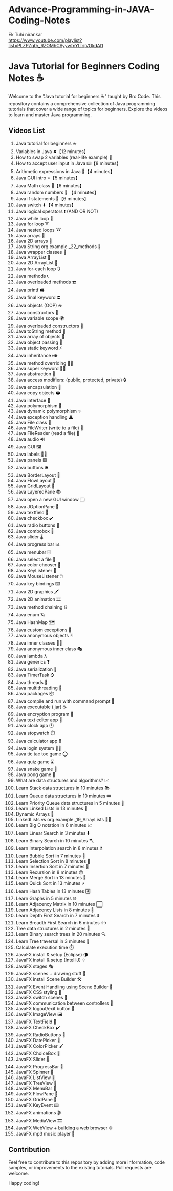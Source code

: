 # Advance-Programming-in-JAVA-Coding-Notes
Ek Tuhi nirankar \
https://www.youtube.com/playlist?list=PLZPZq0r_RZOMhCAyywfnYLlrjiVOkdAI1
# Java Tutorial for Beginners Coding Notes ☕

Welcome to the "Java tutorial for beginners ☕" taught by Bro Code. This repository contains a comprehensive collection of Java programming tutorials that cover a wide range of topics for beginners. Explore the videos to learn and master Java programming.

## Videos List

1. Java tutorial for beginners ☕
2. Variables in Java ✘【12 minutes】
3. How to swap 2 variables (real-life example) 🥤
4. How to accept user input in Java ⌨️【8 minutes】
5. Arithmetic expressions in Java 🧮【4 minutes】
6. Java GUI intro ⭐【5 minutes】
7. Java Math class 📐【6 minutes】
8. Java random numbers 🎲 【4 minutes】
9. Java if statements 🚧【6 minutes】
10. Java switch ⬇【4 minutes】
11. Java logical operators ❗ (AND OR NOT)
12. Java while loop 🔄
13. Java for loop ➰
14. Java nested loops ➿
15. Java arrays 🚗
16. Java 2D arrays 🚚
17. Java String org.example._22_methods 💬
18. Java wrapper classes 🎁
19. Java ArrayList 🧾
20. Java 2D ArrayList 📜
21. Java for-each loop 🔃
22. Java methods 📞
23. Java overloaded methods ☎️
24. Java printf 🖨️
25. Java final keyword ⛔
26. Java objects (OOP) ☕
27. Java constructors 👷
28. Java variable scope 🌍
29. Java overloaded constructors 🍕
30. Java toString method 🎉
31. Java array of objects 🍱
32. Java object passing 🏬
33. Java static keyword ⚡
34. Java inheritance 👪
35. Java method overriding 🙅‍♂️
36. Java super keyword 🦸‍♂️
37. Java abstraction 👻
38. Java access modifiers: (public, protected, private) 🔒
39. Java encapsulation 💊
40. Java copy objects 🖨️
41. Java interface 🦅
42. Java polymorphism 🏁
43. Java dynamic polymorphism ✨
44. Java exception handling ⚠️
45. Java File class 📁
46. Java FileWriter (write to a file) 📝
47. Java FileReader (read a file) 📖
48. Java audio 🔊
49. Java GUI 🖼️
50. Java labels 👨‍💻
51. Java panels 🟥
52. Java buttons 🛎️
53. Java BorderLayout 🧭
54. Java FlowLayout 🌊
55. Java GridLayout 🔳
56. Java LayeredPane 📚
57. Java open a new GUI window 🗔
58. Java JOptionPane 🛑
59. Java textfield 📛
60. Java checkbox ✔️
61. Java radio buttons 🔘
62. Java combobox 📑
63. Java slider 🌡️
64. Java progress bar 📊
65. Java menubar 🗄️
66. Java select a file 🔎
67. Java color chooser 🎨
68. Java KeyListener 🚀
69. Java MouseListener 🖱️
70. Java key bindings ⌨️
71. Java 2D graphics 🖍️
72. Java 2D animation 🎞️
73. Java method chaining ⛓️
74. Java enum 🪐
75. Java HashMap 🗺️
76. Java custom exceptions 🛑
77. Java anonymous objects 🃏
78. Java inner classes 👩‍🏫
79. Java anonymous inner class 🎭
80. Java lambda λ
81. Java generics ❓
82. Java serialization 🥣
83. Java TimerTask ⌚
84. Java threads 🧵
85. Java multithreading 🧶
86. Java packages 📦
87. Java compile and run with command prompt 💽
88. Java executable (.jar) ☕
89. Java encryption program 🔑
90. Java text editor app 📓
91. Java clock app 🕓
92. Java stopwatch ⏱️
93. Java calculator app 🖩
94. Java login system 👨‍💻
95. Java tic tac toe game ⭕
96. Java quiz game ⌛
97. Java snake game 🐍
98. Java pong game 🏓
99. What are data structures and algorithms? 📈
100. Learn Stack data structures in 10 minutes 📚
101. Learn Queue data structures in 10 minutes 🎟️
102. Learn Priority Queue data structures in 5 minutes 🥇
103. Learn Linked Lists in 13 minutes 🔗
104. Dynamic Arrays 🌱
105. LinkedLists vs org.example._19_ArrayLists 🤼‍♂️
106. Learn Big O notation in 6 minutes 📈
107. Learn Linear Search in 3 minutes ⬇️
108. Learn Binary Search in 10 minutes 🪓
109. Learn Interpolation search in 8 minutes ❓
110. Learn Bubble Sort in 7 minutes 🤿
111. Learn Selection Sort in 8 minutes 🔦
112. Learn Insertion Sort in 7 minutes 🧩
113. Learn Recursion in 8 minutes 😵
114. Learn Merge Sort in 13 minutes 🔪
115. Learn Quick Sort in 13 minutes ⚡
116. Learn Hash Tables in 13 minutes #️⃣
117. Learn Graphs in 5 minutes 🌐
118. Learn Adjacency Matrix in 10 minutes ⬜
119. Learn Adjacency Lists in 8 minutes 📑
120. Learn Depth First Search in 7 minutes ⬇️
121. Learn Breadth First Search in 6 minutes ↔️
122. Tree data structures in 2 minutes 🌳
123. Learn Binary search trees in 20 minutes 🔍
124. Learn Tree traversal in 3 minutes 🧗
125. Calculate execution time ⏱️
126. JavaFX install & setup (Eclipse) 🌘
127. JavaFX install & setup (IntelliJ) 💡
128. JavaFX stages 🎭
129. JavaFX scenes + drawing stuff 🌄
130. JavaFX install Scene Builder 🛠️
131. JavaFX Event Handling using Scene Builder 🎪
132. JavaFX CSS styling 🎨
133. JavaFX switch scenes 💞
134. JavaFX communication between controllers 📣
135. JavaFX logout/exit button 🚪
136. JavaFX ImageView 🖼️
137. JavaFX TextField 💬
138. JavaFX CheckBox ✔️
139. JavaFX RadioButtons 🔘
140. JavaFX DatePicker 📅
141. JavaFX ColorPicker 🖌️
142. JavaFX ChoiceBox 🔽
143. JavaFX Slider 🌡️
144. JavaFX ProgressBar 🔋
145. JavaFX Spinner 🔄
146. JavaFX ListView 🧾
147. JavaFX TreeView 🌳
148. JavaFX MenuBar 🧰
149. JavaFX FlowPane 🌊
150. JavaFX GridPane 🏢
151. JavaFX KeyEvent ⌨️
152. JavaFX animations 🎬
153. JavaFX MediaView 🎞️
154. JavaFX WebView + building a web browser 🌐
155. JavaFX mp3 music player 🎵

## Contribution

Feel free to contribute to this repository by adding more information, code samples, or improvements to the existing tutorials. Pull requests are welcome.

Happy coding!

